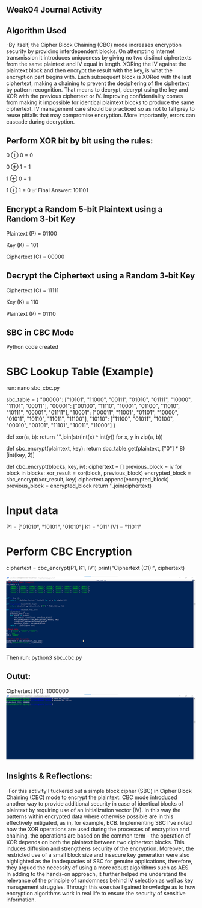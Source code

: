 ## Weak04 Journal Activity
## Algorithm Used
-By itself, the Cipher Block Chaining (CBC) mode increases encryption security by providing interdependent blocks. On attempting Internet transmission it introduces uniqueness by giving no two distinct ciphertexts from the same plaintext and IV equal in length. XORing the IV against the plaintext block and then encrypt the result with the key, is what the encryption part begins with. Each subsequent block is XORed with the last ciphertext, making a chaining to prevent the deciphering of the ciphertext by pattern recognition. That means to decrypt, decrypt using the key and XOR with the previous ciphertext or IV. Improving confidentiality comes from making it impossible for identical plaintext blocks to produce the same ciphertext. IV management care should be practiced so as not to fall prey to reuse pitfalls that may compromise encryption. More importantly, errors can cascade during decryption.
## Perform XOR bit by bit using the rules:

0 ⊕ 0 = 0

0 ⊕ 1 = 1

1 ⊕ 0 = 1

1 ⊕ 1 = 0
✅ Final Answer: 101101

## Encrypt a Random 5-bit Plaintext using a Random 3-bit Key
Plaintext (P) = 01100

Key (K) = 101

Ciphertext (C) = 00000

## Decrypt the Ciphertext using a Random 3-bit Key
Ciphertext (C) = 11111

Key (K) = 110

Plaintext (P) = 01110

## SBC in CBC Mode

Python code created 

# SBC Lookup Table (Example)
run: nano sbc_cbc.py


sbc_table = {
    "00000": ["10101", "11000", "00111", "01010", "01111", "10000", "11101", "00011"],
    "00001": ["00100", "11110", "10001", "01100", "11010", "10111", "00001", "01111"],
    "10001": ["00011", "11001", "01101", "10000", "01011", "10110", "11011", "11100"],
    "10110": ["11100", "01011", "10100", "00010", "00101", "11101", "10011", "11000"]
}

def xor(a, b):
    return "".join(str(int(x) ^ int(y)) for x, y in zip(a, b))

def sbc_encrypt(plaintext, key):
    return sbc_table.get(plaintext, ["0"] * 8)[int(key, 2)]

def cbc_encrypt(blocks, key, iv):
    ciphertext = []
    previous_block = iv
    for block in blocks:
        xor_result = xor(block, previous_block)
        encrypted_block = sbc_encrypt(xor_result, key)
        ciphertext.append(encrypted_block)
        previous_block = encrypted_block
    return ''.join(ciphertext)

# Input data
P1 = ["01010", "10101", "01010"]
K1 = "011"
IV1 = "11011"

# Perform CBC Encryption
ciphertext = cbc_encrypt(P1, K1, IV1)
print("Ciphertext (C1):", ciphertext)

![Image Description](./images/week04_screenshot1.png)


Then run: python3 sbc_cbc.py

## Outut: 
Ciphertext (C1): 1000000
![Image Description](./images/week04_screenshot2.png)

## Insights & Reflections: 
-For this activity I tuckered out a simple block cipher (SBC) in Cipher Block Chaining (CBC) mode to encrypt the plaintext. CBC mode introduced another way to provide additional security in case of identical blocks of plaintext by requiring use of an initialization vector (IV). In this way the patterns within encrypted data where otherwise possible are in this effectively mitigated, as in, for example, ECB. Implementing SBC I’ve noted how the XOR operations are used during the processes of encryption and chaining, the operations are based on the common term - the operation of XOR depends on both the plaintext between two ciphertext blocks. This induces diffusion and strengthens security of the encryption. Moreover, the restricted use of a small block size and insecure key generation were also highlighted as the inadequacies of SBC for genuine applications, therefore, they argued the necessity of using a more robust algorithms such as AES. In adding to the hands-on approach, it further helped me understand the relevance of the principle of randomness behind IV selection as well as key management struggles. Through this exercise I gained knowledge as to how encryption algorithms work in real life to ensure the security of sensitive information.







